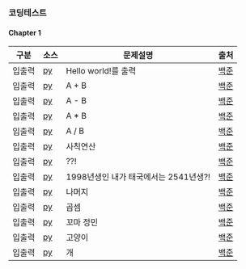 ### 코딩테스트
#### Chapter 1
| 구분 | 소스 | 문제설명 | 출처 |
| -- | -- | -- | -- |
| 입출력 | [py](./2557.py) | Hello world!를 출력 | [백준](https://www.acmicpc.net/problem/2557)|
| 입출력 | [py](./1000.py) | A + B | [백준](https://www.acmicpc.net/problem/1000) |
| 입출력 | [py](./1001.py) | A - B | [백준](https://www.acmicpc.net/problem/1001) |
| 입출력 | [py](./10998.py) | A * B | [백준](https://www.acmicpc.net/problem/10998) |
| 입출력 | [py](./1008.py) | A / B | [백준](https://www.acmicpc.net/problem/1008) |
| 입출력 | [py](./10869.py) | 사칙연산 | [백준](https://www.acmicpc.net/problem/10869) |
| 입출력 | [py](./10926.py) | ??! | [백준](https://www.acmicpc.net/problem/10926) |
| 입출력 | [py](./18108.py) | 1998년생인 내가 태국에서는 2541년생?! | [백준](https://www.acmicpc.net/problem/18108) |
| 입출력 | [py](./10430.py) | 나머지 | [백준](https://www.acmicpc.net/problem/10430) |
| 입출력 | [py](./2588.py) | 곱셈 | [백준](https://www.acmicpc.net/problem/2588) |
| 입출력 | [py](./11382.py) | 꼬마 정민 | [백준](https://www.acmicpc.net/problem/11382) |
| 입출력 | [py](./10171.py) | 고양이 | [백준](https://www.acmicpc.net/problem/10171) |
| 입출력 | [py](./10172.py) | 개 | [백준](https://www.acmicpc.net/problem/10172) |
